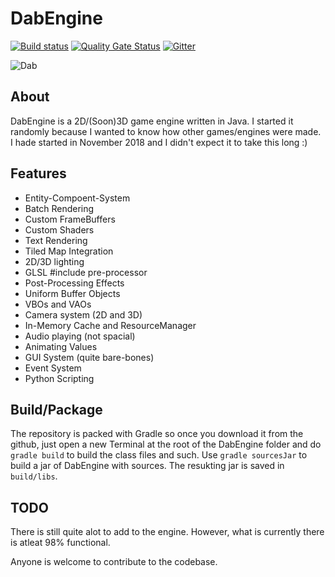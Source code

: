 # DabEngine
[![Build status](https://ci.appveyor.com/api/projects/status/dyfe4xca9bxak6bg?svg=true)](https://ci.appveyor.com/project/LEMEMETEAM/dabengine)
[![Quality Gate Status](https://sonarcloud.io/api/project_badges/measure?project=LEMEMETEAM_DabEngine&metric=alert_status)](https://sonarcloud.io/dashboard?id=LEMEMETEAM_DabEngine)
[![Gitter](https://badges.gitter.im/DabEngine/community.svg)](https://gitter.im/DabEngine/community?utm_source=badge&utm_medium=badge&utm_campaign=pr-badge)

![Dab](https://thumbs.dreamstime.com/t/dabbing-person-making-dab-black-glyph-icon-symbol-113558248.jpg)

## About
DabEngine is a 2D/(Soon)3D game engine written in Java. I started it randomly because I wanted to know how other games/engines were made. I hade started in November 2018 and I didn't expect it to take this long :)

## Features
- Entity-Compoent-System
- Batch Rendering
- Custom FrameBuffers
- Custom Shaders
- Text Rendering
- Tiled Map Integration
- 2D/3D lighting
- GLSL #include pre-processor
- Post-Processing Effects
- Uniform Buffer Objects
- VBOs and VAOs
- Camera system (2D and 3D)
- In-Memory Cache and ResourceManager
- Audio playing (not spacial)
- Animating Values
- GUI System (quite bare-bones)
- Event System
- Python Scripting

## Build/Package
The repository is packed with Gradle so once you download it from the github, just open a new Terminal at the root of the DabEngine folder and do `gradle build` to build the class files and such.
Use `gradle sourcesJar` to build a jar of DabEngine with sources. The resukting jar is saved in `build/libs`.

## TODO
There is still quite alot to add to the engine.
However, what is currently there is atleat 98% functional.

Anyone is welcome to contribute to the codebase.
